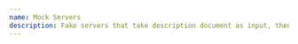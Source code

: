 ```yaml
---
name: Mock Servers
description: Fake servers that take description document as input, then route incoming HTTP requests to example responses or dynamically generates examples.
---
```

